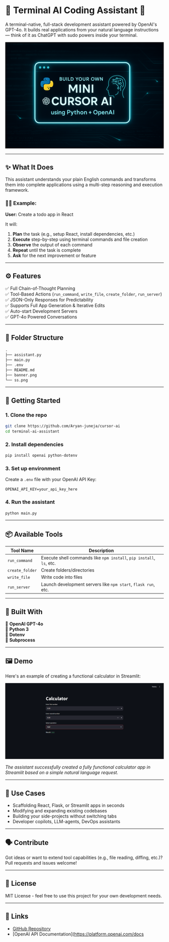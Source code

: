 # 🧠 Terminal AI Coding Assistant 🚀

A terminal-native, full-stack development assistant powered by OpenAI's GPT-4o. It builds real applications from your natural language instructions — think of it as ChatGPT with sudo powers inside your terminal.

![Banner](banner.png)

---

## ✨ What It Does

This assistant understands your plain English commands and transforms them into complete applications using a multi-step reasoning and execution framework.

### 🧑‍💻 Example:

**User:** Create a todo app in React

It will:

1. **Plan** the task (e.g., setup React, install dependencies, etc.)
2. **Execute** step-by-step using terminal commands and file creation
3. **Observe** the output of each command
4. **Repeat** until the task is complete
5. **Ask** for the next improvement or feature

---

## ⚙️ Features

✅ Full Chain-of-Thought Planning  
✅ Tool-Based Actions (`run_command`, `write_file`, `create_folder`, `run_server`)  
✅ JSON-Only Responses for Predictability  
✅ Supports Full App Generation & Iterative Edits  
✅ Auto-start Development Servers  
✅ GPT-4o Powered Conversations  

---

## 📁 Folder Structure

```
.
├── assistant.py
├── main.py
├── .env
├── README.md
├── banner.png
└── ss.png
```

---

## 🚀 Getting Started

### 1. Clone the repo

```bash
git clone https://github.com/Aryan-juneja/cursor-ai
cd terminal-ai-assistant
```

### 2. Install dependencies

```bash
pip install openai python-dotenv
```

### 3. Set up environment

Create a `.env` file with your OpenAI API Key:

```env
OPENAI_API_KEY=your_api_key_here
```

### 4. Run the assistant

```bash
python main.py
```

---

## 📦 Available Tools

| Tool Name | Description |
|-----------|-------------|
| `run_command` | Execute shell commands like `npm install`, `pip install`, `ls`, etc. |
| `create_folder` | Create folders/directories |
| `write_file` | Write code into files |
| `run_server` | Launch development servers like `npm start`, `flask run`, etc. |

---

## 📌 Built With

🧠 **OpenAI GPT-4o**  
🐍 **Python 3**  
🌱 **Dotenv**  
🔁 **Subprocess**  

---

## 🖼️ Demo

Here's an example of creating a functional calculator in Streamlit:

![Demo Screenshot](ss.png)

*The assistant successfully created a fully functional calculator app in Streamlit based on a simple natural language request.*

---

## 🧩 Use Cases

- Scaffolding React, Flask, or Streamlit apps in seconds
- Modifying and expanding existing codebases
- Building your side-projects without switching tabs
- Developer copilots, LLM-agents, DevOps assistants

---

## 🗣️ Contribute

Got ideas or want to extend tool capabilities (e.g., file reading, diffing, etc.)? Pull requests and issues welcome!

---

## 📄 License

MIT License - feel free to use this project for your own development needs.

---

## 🔗 Links

- [GitHub Repository](https://github.com/Aryan-juneja/cursor-ai)
- [OpenAI API Documentation](https://platform.openai.com/docs